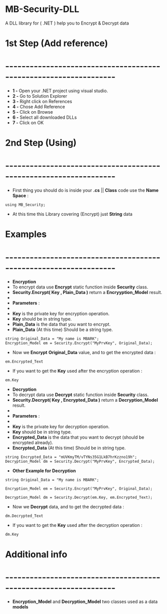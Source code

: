 # MB-Security-DLL
A DLL library for ( .NET ) help you to Encrypt &amp; Decrypt data
# 1st Step (Add reference)
# -----------------------------------------------------------------
- **1 -** Open your .NET project using visual studio.
- **2 -** Go to Solution Explorer
- **3 -** Right click on References
- **4 -** Chose Add Reference
- **5 -** Click on Browse
- **6 -** Select all downloaded DLLs
- **7 -** Click on OK

# 2nd Step (Using)
# -----------------------------------------------------------------
- First thing you should do is inside your **.cs** || **Class** code use the **Name Space** :  

```
using MB_Security;
```

- At this time this Library covering (Encrypt) just **String** data

# Examples
# -----------------------------------------------------------------
- **Encryption**
- To encrypt data use **Encrypt** static function inside **Security** class.
- **Security.Encrypt( Key , Plain_Data )** return a **Encryyption_Model** result.
-
- **Parameters** : 
-
- **Key** is the private key for encryption operation.
- **Key** should be in string type.
- **Plain_Data** is the data that you want to encrypt.
- **Plain_Data** (At this time) Should be a string type.

```
string Original_Data = "My name is MBARK";
Encryption_Model em = Security.Encrypt("MyPrvKey", Original_Data);
```
- Now we **Encrypt** **Original_Data** value, and to get the encrypted data :
```
em.Encrypted_Text
```

- If you want to get the **Key** used after the encryption operation :
```
em.Key
```

- **Decryption**
- To decrypt data use **Decrypt** static function inside **Security** class.
- **Security.Decrypt( Key , Encrypted_Data )** return a **Decryption_Model** result.
-
- **Parameters** : 
-
- **Key** is the private key for decryption operation.
- **Key** should be in string type.
- **Encrypted_Data** is the data that you want to decrypt (should be encrypted already).
- **Encrypted_Data** (At this time) Should be in string type.

```
string Encrypted_Data = "mUVKmyTM/vTYNs35G1LkB7hrKzzno19h";
Decryption_Model dm = Security.Decrypt("MyPrvKey", Encrypted_Data);
```

- **Other Example for Decryption**
```
string Original_Data = "My name is MBARK";

Encryption_Model em = Security.Encrypt("MyPrvKey", Original_Data);

Decryption_Model dm = Security.Decrypt(em.Key, em.Encrypted_Text);

```

- Now we **Decrypt** data, and to get the decrypted data :
```
dm.Decrypted_Text
```

- If you want to get the **Key** used after the decryption operation :
```
dm.Key
```

# Additional info
# -----------------------------------------------------------------

- **Encryption_Model** and **Decryption_Model** two classes used as a data **models**
